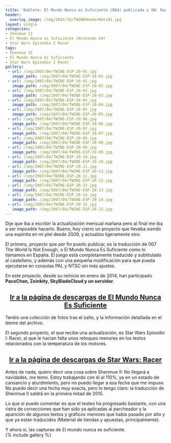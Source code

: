 ```yaml
---
title: 'Doblete: El Mundo Nunca es Suficiente (N64) publicada y SW: Racer actualizada'
header:
  overlay_image: /img/2014/10/TWINEHeaderNoti01.jpg
layout: single
categories:
- Shenmue II
- El Mundo Nunca es Suficiente (Nintendo 64)
- Star Wars Episodio I Racer
tags:
- Shenmue II
- El Mundo Nunca Es Suficiente
- Star Wars Episodio I Racer
gallery:
 - url: /img/2007/04/TWINE-ESP-20-01.jpg
   image_path: /img/2007/04/TWINE-ESP-20-01.jpg
 - url: /img/2007/04/TWINE-ESP-20-02.jpg
   image_path: /img/2007/04/TWINE-ESP-20-02.jpg
 - url: /img/2007/04/TWINE-ESP-20-03.jpg
   image_path: /img/2007/04/TWINE-ESP-20-03.jpg
 - url: /img/2007/04/TWINE-ESP-20-04.jpg
   image_path: /img/2007/04/TWINE-ESP-20-04.jpg
 - url: /img/2007/04/TWINE-ESP-20-05.jpg
   image_path: /img/2007/04/TWINE-ESP-20-05.jpg
 - url: /img/2007/04/TWINE-ESP-20-06.jpg
   image_path: /img/2007/04/TWINE-ESP-20-06.jpg
 - url: /img/2007/04/TWINE-ESP-20-07.jpg
   image_path: /img/2007/04/TWINE-ESP-20-07.jpg
 - url: /img/2007/04/TWINE-ESP-20-08.jpg
   image_path: /img/2007/04/TWINE-ESP-20-08.jpg
 - url: /img/2007/04/TWINE-ESP-20-09.jpg
   image_path: /img/2007/04/TWINE-ESP-20-09.jpg
 - url: /img/2007/04/TWINE-ESP-20-10.jpg
   image_path: /img/2007/04/TWINE-ESP-20-10.jpg
 - url: /img/2007/04/TWINE-ESP-20-11.jpg
   image_path: /img/2007/04/TWINE-ESP-20-11.jpg
 - url: /img/2007/04/TWINE-ESP-20-12.jpg
   image_path: /img/2007/04/TWINE-ESP-20-12.jpg
 - url: /img/2007/04/TWINE-ESP-20-13.jpg
   image_path: /img/2007/04/TWINE-ESP-20-13.jpg
 - url: /img/2007/04/TWINE-ESP-20-14.jpg
   image_path: /img/2007/04/TWINE-ESP-20-14.jpg
 - url: /img/2007/04/TWINE-ESP-20-15.jpg
   image_path: /img/2007/04/TWINE-ESP-20-15.jpg
---
```

Dije que iba a escribir la actualización mensual mañana pero al final me iba a ser 
imposible hacerlo. Bueno, hoy cierro un proyecto que llevaba siendo una espinita en mi 
piel desde 2009, y actualizo ligeramente otro.

El primero, proyecto que por fin puedo publicar, es la traducción de 007 The World Is 
Not Enough, o El Mundo Nunca Es Suficiente como lo llamamos en España. El juego está 
completamente traducido y subtitulado al castellano, y además con una pequeña modificación 
para que pueda ejecutarse en consolas PAL y NTSC sin más ajustes.

En este proyecto, desde su reinicio en enero de 2014, han participado **PacoChan, 
Zoinkity, SkyBladeCloud y un servidor.**

<h2 style="text-align: center;"><strong><a href="http://tiovictor.romhackhispano.org/el-mundo-nunca-es-suficiente-n64/descargar/">Ir 
a la página de descargas de El Mundo Nunca Es Suficiente</a></strong></h2>

Tenéis una colección de fotos tras el salto, y la información detallada en el léeme 
del archivo.

El segundo proyecto, el que recibe una actualización, es Star Wars Episodio I: Racer, 
al que le hacían falta unos retoques menores en los textos relacionados con la temperatura 
de los motores.

<h2 style="text-align: center;"><strong><a href="http://tiovictor.romhackhispano.org/star-wars-episodio-i-racer-para-nintendo-64/">Ir 
a la página de descargas de Star Wars: Racer</a></strong></h2>

<!--more-->

Antes de nada, quiero decir una cosa sobre Shenmue II: No llegará a navidades, 
me temo. Estoy trabajando con él al 110%, ya en un estado de cansancio y aturdimiento, 
pero no puedo llegar a esa fecha que me impuse. No puedo decir una fecha muy exacta, 
pero lo tengo claro: la traducción de Shenmue II saldrá en la primera mitad de 2015.

Lo que sí puedo comentar es que el testeo ha progresado bastante, con una ristra de 
correcciones que han sido ya aplicadas al parcheador y la aparición de algunos textos 
y gráficos menores que había pasado por alto y que ya están traducidos (Material de tiendas 
y apuestas, principalmente).

Y ahora sí, las capturas de El mundo nunca es suficiente.  
{% include gallery %}
